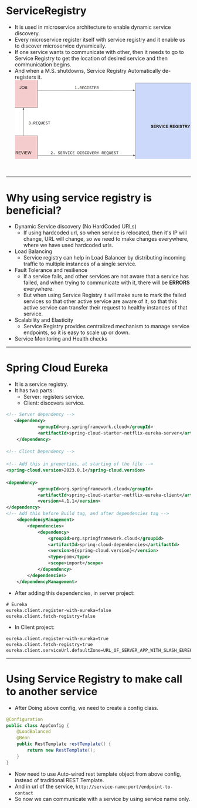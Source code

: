 # ServiceRegistry
- It is used in microservice architecture to enable dynamic service discovery.
- Every microservice register itself with service registry and it enable us to discover microservice dynamically.
- If one service wants to communicate with other, then it needs to go to Service Registry to get the location of desired service and then communication begins.
- And when a M.S. shutdowns, Service Registry Automatically de-registers it.
![alt text](image-3.png)

<br/>

---
# Why using service registry is beneficial?
- Dynamic Service discovery (No HardCoded URLs)
    - If using hardcoded url, so when service is relocated, then it's IP will change, URL will change, so we need to make changes everywhere, where we have used hardcoded urls.
- Load Balancing
    - Service registry can help in Load Balancer by distributing incoming traffic to multiple instances of a single service.
- Fault Tolerance and resilience
    - If a service fails, and other services are not aware that a service has failed, and when trying to communicate with it, there will be **ERRORS** everywhere.
    - But when using Service Registry it will make sure to mark the failed services so that other active service are aware of it, so that this active service can transfer their request to healthy instances of that service.
- Scalability and Elasticity
    - Service Registry provides centralized mechanism to manage service endpoints, so it is easy to scale up or down.
- Service Monitoring and Health checks

---
# Spring Cloud Eureka
- It is a service registry.
- It has two parts:
    - Server: registers service.
    - Client: discovers service.
```xml
<!-- Server dependency -->
   <dependency>
            <groupId>org.springframework.cloud</groupId>
            <artifactId>spring-cloud-starter-netflix-eureka-server</artifactId>
    </dependency>

<!-- Client Dependency -->

<!-- Add this in properties, at starting of the file -->
<spring-cloud.version>2023.0.1</spring-cloud.version>

<dependency>
			<groupId>org.springframework.cloud</groupId>
			<artifactId>spring-cloud-starter-netflix-eureka-client</artifactId>
			<version>4.1.1</version>
</dependency>
<!-- Add this before Build tag, and after dependencies tag -->
	<dependencyManagement>
		<dependencies>
			<dependency>
				<groupId>org.springframework.cloud</groupId>
				<artifactId>spring-cloud-dependencies</artifactId>
				<version>${spring-cloud.version}</version>
				<type>pom</type>
				<scope>import</scope>
			</dependency>
		</dependencies>
	</dependencyManagement>
```

- After adding this dependencies, in server project:
```application.properties
# Eureka
eureka.client.register-with-eureka=false
eureka.client.fetch-registry=false
```
- In Client project:
```application.properties
eureka.client.register-with-eureka=true
eureka.client.fetch-registry=true
eureka.client.serviceUrl.defaultZone=URL_OF_SERVER_APP_WITH_SLASH_EUREKA_AT_END
```

---

# Using Service Registry to make call to another service
- After Doing above config, we need to create a config class.
```java
@Configuration
public class AppConfig {
    @LoadBalanced
    @Bean
    public RestTemplate restTemplate() {
        return new RestTemplate();
    }
}
```
- Now need to use Auto-wired rest template object from above config, instead of traditional REST Template.
- And in url of the service, ``` http://service-name:port/endpoint-to-contact ```
- So now we can communicate with a service by using service name only.
